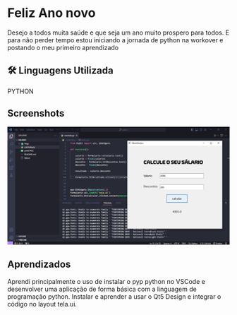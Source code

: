 # Feliz Ano novo

Desejo a todos muita saúde e que seja um ano muito prospero para todos.
E para não perder tempo estou iniciando a jornada de python na workover e postando o meu primeiro aprendizado


## 🛠 Linguagens Utilizada
PYTHON


## Screenshots

![image](./imgs/print.png)


## Aprendizados

Aprendi principalmente o uso de instalar o pyp python no VSCode e desenvolver uma aplicação de forma básica com a linguagem de programação python. Instalar e aprender a usar o Qt5 Design e integrar o código no layout tela.ui.

